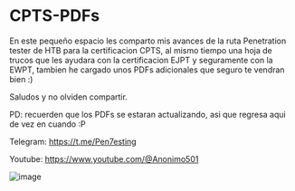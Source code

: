 # CPTS-PDFs

En este pequeño espacio les comparto mis avances de la ruta Penetration tester de HTB para la certificacion CPTS, al mismo tiempo una hoja de trucos que les ayudara con la certificacion EJPT y seguramente con la EWPT, tambien he cargado unos PDFs adicionales que seguro te vendran bien :)

Saludos y no olviden compartir.

PD: recuerden que los PDFs se estaran actualizando, asi que regresa aqui de vez en cuando :P

Telegram: https://t.me/Pen7esting

Youtube: https://www.youtube.com/@Anonimo501

![image](https://github.com/user-attachments/assets/c05e42ba-f96d-482d-b608-1d2f52355f18)
